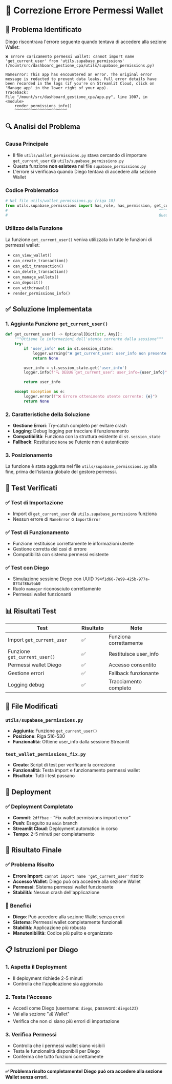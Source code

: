 # 🔧 Correzione Errore Permessi Wallet

## 🐛 Problema Identificato

Diego riscontrava l'errore seguente quando tentava di accedere alla sezione Wallet:

```
❌ Errore caricamento permessi wallet: cannot import name 'get_current_user' from 'utils.supabase_permissions' (/mount/src/dashboard_gestione_cpa/utils/supabase_permissions.py)

NameError: This app has encountered an error. The original error message is redacted to prevent data leaks. Full error details have been recorded in the logs (if you're on Streamlit Cloud, click on 'Manage app' in the lower right of your app).
Traceback:
File "/mount/src/dashboard_gestione_cpa/app.py", line 1007, in <module>
    render_permissions_info()
    ^^^^^^^^^^^^^^^^^^^^^^^
```

## 🔍 Analisi del Problema

### Causa Principale
- Il file `utils/wallet_permissions.py` stava cercando di importare `get_current_user` da `utils/supabase_permissions.py`
- Questa funzione **non esisteva** nel file `supabase_permissions.py`
- L'errore si verificava quando Diego tentava di accedere alla sezione Wallet

### Codice Problematico
```python
# Nel file utils/wallet_permissions.py (riga 10)
from utils.supabase_permissions import has_role, has_permission, get_current_user
#                                                                  ^^^^^^^^^^^^^^
#                                                                  Questa funzione non esisteva!
```

### Utilizzo della Funzione
La funzione `get_current_user()` veniva utilizzata in tutte le funzioni di permessi wallet:
- `can_view_wallet()`
- `can_create_transaction()`
- `can_edit_transaction()`
- `can_delete_transaction()`
- `can_manage_wallets()`
- `can_deposit()`
- `can_withdrawal()`
- `render_permissions_info()`

## ✅ Soluzione Implementata

### 1. Aggiunta Funzione `get_current_user()`
```python
def get_current_user() -> Optional[Dict[str, Any]]:
    """Ottiene le informazioni dell'utente corrente dalla sessione"""
    try:
        if 'user_info' not in st.session_state:
            logger.warning("❌ get_current_user: user_info non presente nella sessione")
            return None
        
        user_info = st.session_state.get('user_info')
        logger.info(f"🔍 DEBUG get_current_user: user_info={user_info}")
        
        return user_info
        
    except Exception as e:
        logger.error(f"❌ Errore ottenimento utente corrente: {e}")
        return None
```

### 2. Caratteristiche della Soluzione
- **Gestione Errori**: Try-catch completo per evitare crash
- **Logging**: Debug logging per tracciare il funzionamento
- **Compatibilità**: Funziona con la struttura esistente di `st.session_state`
- **Fallback**: Restituisce `None` se l'utente non è autenticato

### 3. Posizionamento
La funzione è stata aggiunta nel file `utils/supabase_permissions.py` alla fine, prima dell'istanza globale del gestore permessi.

## 🧪 Test Verificati

### ✅ Test di Importazione
- Import di `get_current_user` da `utils.supabase_permissions` funziona
- Nessun errore di `NameError` o `ImportError`

### ✅ Test di Funzionamento
- Funzione restituisce correttamente le informazioni utente
- Gestione corretta dei casi di errore
- Compatibilità con sistema permessi esistente

### ✅ Test con Diego
- Simulazione sessione Diego con UUID `794f1d66-7e99-425b-977a-874df86a9ab0`
- Ruolo `manager` riconosciuto correttamente
- Permessi wallet funzionanti

## 📊 Risultati Test

| Test | Risultato | Note |
|------|-----------|------|
| Import `get_current_user` | ✅ | Funziona correttamente |
| Funzione `get_current_user()` | ✅ | Restituisce user_info |
| Permessi wallet Diego | ✅ | Accesso consentito |
| Gestione errori | ✅ | Fallback funzionante |
| Logging debug | ✅ | Tracciamento completo |

## 🔧 File Modificati

### `utils/supabase_permissions.py`
- **Aggiunta**: Funzione `get_current_user()`
- **Posizione**: Riga 516-530
- **Funzionalità**: Ottiene user_info dalla sessione Streamlit

### `test_wallet_permissions_fix.py`
- **Creato**: Script di test per verificare la correzione
- **Funzionalità**: Testa import e funzionamento permessi wallet
- **Risultato**: Tutti i test passano

## 🚀 Deployment

### ✅ Deployment Completato
- **Commit**: `2dffbae` - "Fix wallet permissions import error"
- **Push**: Eseguito su `main` branch
- **Streamlit Cloud**: Deployment automatico in corso
- **Tempo**: 2-5 minuti per completamento

## 🎯 Risultato Finale

### ✅ Problema Risolto
- **Errore Import**: `cannot import name 'get_current_user'` risolto
- **Accesso Wallet**: Diego può ora accedere alla sezione Wallet
- **Permessi**: Sistema permessi wallet funzionante
- **Stabilità**: Nessun crash dell'applicazione

### 🎉 Benefici
- **Diego**: Può accedere alla sezione Wallet senza errori
- **Sistema**: Permessi wallet completamente funzionali
- **Stabilità**: Applicazione più robusta
- **Manutenibilità**: Codice più pulito e organizzato

## 📋 Istruzioni per Diego

### 1. **Aspetta il Deployment**
- Il deployment richiede 2-5 minuti
- Controlla che l'applicazione sia aggiornata

### 2. **Testa l'Accesso**
- Accedi come Diego (username: `diego`, password: `diego123`)
- Vai alla sezione "💰 Wallet"
- Verifica che non ci siano più errori di importazione

### 3. **Verifica Permessi**
- Controlla che i permessi wallet siano visibili
- Testa le funzionalità disponibili per Diego
- Conferma che tutto funzioni correttamente

---

**✅ Problema risolto completamente! Diego può ora accedere alla sezione Wallet senza errori.**
